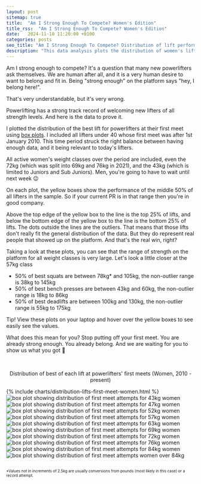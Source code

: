 ```yaml
---
layout: post
sitemap: true
title:  "Am I Strong Enough To Compete? Women's Edition"
title_rss:  "Am I Strong Enough To Compete? Women's Edition"
date:   2024-11-10 11:20:00 +0100
categories: posts
seo_title: "Am I Strong Enough To Compete? Distribution of lift performance in first meets by weight class"
description: "This data analysis plots the distribution of women's lift performance in first meets by weight class. The data comes from the openpowerlifting database."
---
```


Am I strong enough to compete? It's a question that many new powerlifters ask themselves. We are human after all, and it is a very human desire to want to belong and fit in. Being "strong enough" on the platform says "hey, I belong here!".

That's very understandable, but it's very wrong.

Powerlifting has a strong track record of welcoming new lifters of all strength levels. And here is the data to prove it.

I plotted the distribution of the best lift for powerlifters at their first meet using [box plots](https://www.jmp.com/en_nl/statistics-knowledge-portal/exploratory-data-analysis/box-plot.html). I included all lifters under 40 whose first meet was after 1st January 2010. This time period struck the right balance between having enough data, and it being relevant to today's lifters.

All active women's weight classes over the period are included, even the 72kg (which was split into 69kg and 76kg in 2021), and the 43kg (which is limited to Juniors and Sub Juniors). Men, you're going to have to wait until next week 😉

On each plot, the yellow boxes show the performance of the middle 50% of all lifters in the sample. So if your current PR is in that range then you're in good company.

Above the top edge of the yellow box to the line is the top 25% of lifts, and below the bottom edge of the yellow box to the line is the bottom 25% of lifts. The dots outside the lines are the outliers.
That means that those lifts don't really fit the general distribution of the data. But they do represent real people that showed up on the platform. And that's the real win, right?

Taking a look at these plots, you can see that the range of strength on the platform for all weight classes is very large. Let's look a little closer at the 57kg class

- 50% of best squats are between 78kg* and 105kg, the non-outlier range is 38kg to 145kg
- 50% of best bench presses are between 43kg and 60kg, the non-outlier range is 18kg to 86kg
- 50% of best deadlifts are between 100kg and 130kg, the non-outlier range is 55kg to 175kg

Tip! View these plots on your laptop and hover over the yellow boxes to see easily see the values.

What does this mean for you? Stop putting off your first meet. You are already strong enough. You already belong. And we are waiting for you to show us what you got 💪

<br>

<p style="text-align:center">Distribution of best of each lift at powerlifters' first meets (Women, 2010 - present)</p>

<div class="custom-chart-grid">
  <div class="html-content-grid">
    {% include charts/distribution-lifts-first-meet-women.html %}
  </div>
  <div class="svg-content-grid">
    <img src="/assets/charts/box-plot-first-meet-43-women.svg" alt="box plot showing distribution of first meet attempts for 43kg women">
    <img src="/assets/charts/box-plot-first-meet-47-women.svg" alt="box plot showing distribution of first meet attempts for 47kg women">
    <img src="/assets/charts/box-plot-first-meet-52-women.svg" alt="box plot showing distribution of first meet attempts for 52kg women">
    <img src="/assets/charts/box-plot-first-meet-57-women.svg" alt="box plot showing distribution of first meet attempts for 57kg women">
    <img src="/assets/charts/box-plot-first-meet-63-women.svg" alt="box plot showing distribution of first meet attempts for 63kg women">
    <img src="/assets/charts/box-plot-first-meet-69-women.svg" alt="box plot showing distribution of first meet attempts for 69kg women">
    <img src="/assets/charts/box-plot-first-meet-72-women.svg" alt="box plot showing distribution of first meet attempts for 72kg women">
    <img src="/assets/charts/box-plot-first-meet-76-women.svg" alt="box plot showing distribution of first meet attempts for 76kg women">
    <img src="/assets/charts/box-plot-first-meet-84-women.svg" alt="box plot showing distribution of first meet attempts for 84kg women">
    <img src="/assets/charts/box-plot-first-meet-84plus-women.svg" alt="box plot showing distribution of first meet attempts women over 84kg">
  </div>
</div>



<br>
<p style="font-size: 10px;">*Values not in increments of 2.5kg are usually conversions from pounds (most likely in this case) or a record attempt.</p>